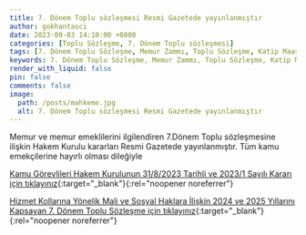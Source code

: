```yaml
---
title: 7. Dönem Toplu sözleşmesi Resmi Gazetede yayınlanmıştır
author: gokhantasci
date: 2023-09-03 14:10:00 +0800
categories: [Toplu Sözleşme, 7. Dönem Toplu sözleşmesi]
tags: [7. Dönem Toplu Sözleşme, Memur Zammı, Toplu Sözleşme, Katip Maaşı, Adliye Maaşları, adliyeci]
keywords: 7. Dönem Toplu Sözleşme, Memur Zammı, Toplu Sözleşme, Katip Maaşı, Adliye Maaşları
render_with_liquid: false
pin: false
comments: false
image:
  path: /posts/mahkeme.jpg
  alt: 7. Dönem Toplu sözleşmesi Resmi Gazetede yayınlanmıştır
---
```


Memur ve memur emeklilerini ilgilendiren 7.Dönem Toplu sözleşmesine ilişkin Hakem Kurulu kararları Resmi Gazetede yayınlanmıştır.
Tüm kamu emekçilerine hayırlı olması dileğiyle


[Kamu Görevlileri Hakem Kurulunun 31/8/2023 Tarihli ve 2023/1 Sayılı Kararı için tıklayınız](https://www.resmigazete.gov.tr/eskiler/2023/09/20230903-18.pdf){:target="_blank"}{:rel="noopener noreferrer"}

[Hizmet Kollarına Yönelik Mali ve Sosyal Haklara İlişkin 2024 ve 2025 Yıllarını Kapsayan 7. Dönem Toplu Sözleşme için tıklayınız](https://www.resmigazete.gov.tr/eskiler/2023/09/20230903-17.pdf){:target="_blank"}{:rel="noopener noreferrer"}